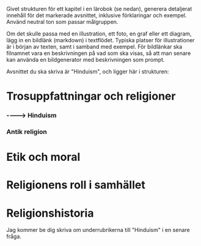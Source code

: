 Givet strukturen för ett kapitel i en lärobok (se nedan), generera detaljerat innehåll för det markerade avsnittet, inklusive förklaringar och exempel.
Använd neutral ton som passar målgruppen.

Om det skulle passa med en illustration, ett foto, en graf eller ett diagram, lägg in en bildlänk (markdown) i textflödet. Typiska platser för illustrationer är i början av texten, samt i samband med exempel.
För bildlänkar ska filnamnet vara en beskrivningen på vad som ska visas, så att man senare kan använda en bildgenerator med beskrivningen som prompt.



Avsnittet du ska skriva är "Hinduism", och ligger här i strukturen:
# Trosuppfattningar och religioner
### ----> Hinduism
### Antik religion
# Etik och moral
# Religionens roll i samhället
# Religionshistoria

Jag kommer be dig skriva om underrubrikerna till "Hinduism" i en senare fråga.